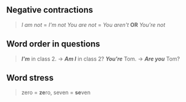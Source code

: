 ## Negative contractions

> *I am not* = *I'm not*
> *You are not* = *You aren't* **OR** *You're not*

## Word order in questions

> ***I'm*** in class 2. -> ***Am I*** in class 2?
> ***You're*** Tom. -> ***Are you*** Tom?

## Word stress

> zero = **ze**ro, seven = **se**ven